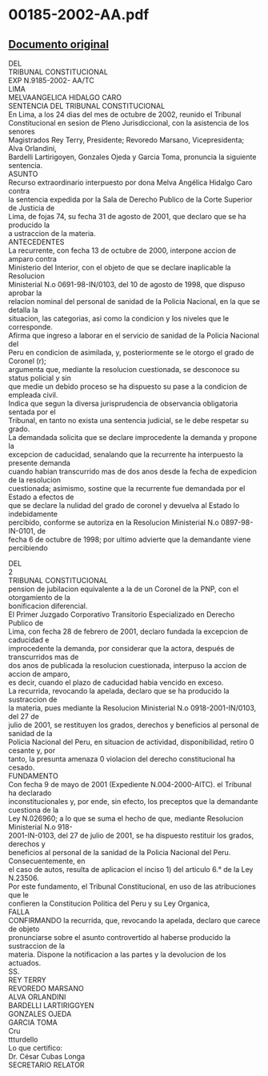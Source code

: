 
00185-2002-AA.pdf
=================
  
[Documento original](https://tc.gob.pe/jurisprudencia/2003/00185-2002-AA.pdf)  
---  
DEL  
TRIBUNAL CONSTITUCIONAL  
EXP N.9185-2002- AA/TC  
LIMA  
MELVAANGELICA HIDALGO CARO  
SENTENCIA DEL TRIBUNAL CONSTITUCIONAL  
En Lima, a los 24 dias del mes de octubre de 2002, reunido el Tribunal  
Constitucional en sesion de Pleno Jurisdiccional, con la asistencia de los senores  
Magistrados Rey Terry, Presidente; Revoredo Marsano, Vicepresidenta; Alva Orlandini,  
Bardelli Lartirigoyen, Gonzales Ojeda y Garcia Toma, pronuncia la siguiente sentencia.  
ASUNTO  
Recurso extraordinario interpuesto por dona Melva Angélica Hidalgo Caro contra  
la sentencia expedida por la Sala de Derecho Publico de la Corte Superior de Justicia de  
Lima, de fojas 74, su fecha 31 de agosto de 2001, que declaro que se ha producido la  
a ustraccion de la materia.  
ANTECEDENTES  
La recurrente, con fecha 13 de octubre de 2000, interpone accion de amparo contra  
Ministerio del Interior, con el objeto de que se declare inaplicable la Resolucion  
Ministerial N.o 0691-98-IN/0103, del 10 de agosto de 1998, que dispuso aprobar la  
relacion nominal del personal de sanidad de la Policia Nacional, en la que se detalla la  
situacion, las categorias, asi como la condicion y los niveles que le corresponde.  
Afirma que ingreso a laborar en el servicio de sanidad de la Policia Nacional del  
Peru en condicion de asimilada, y, posteriormente se le otorgo el grado de Coronel (r);  
argumenta que, mediante la resolucion cuestionada, se desconoce su status policial y sin  
que medie un debido proceso se ha dispuesto su pase a la condicion de empleada civil.  
Indica que segun la diversa jurisprudencia de observancia obligatoria sentada por el  
Tribunal, en tanto no exista una sentencia judicial, se le debe respetar su grado.  
La demandada solicita que se declare improcedente la demanda y propone la  
excepcion de caducidad, senalando que la recurrente ha interpuesto la presente demanda  
cuando habian transcurrido mas de dos anos desde la fecha de expedicion de la resolucion  
cuestionada; asimismo, sostine que la recurrente fue demandada por el Estado a efectos de  
que se declare la nulidad del grado de coronel y devuelva al Estado lo indebidamente  
percibido, conforme se autoriza en la Resolucion Ministerial N.o 0897-98-IN-0101, de  
fecha 6 de octubre de 1998; por ultimo advierte que la demandante viene percibiendo  
  
DEL  
2  
TRIBUNAL CONSTITUCIONAL  
pension de jubilacion equivalente a la de un Coronel de la PNP, con el otorgamiento de la  
bonificacion diferencial.  
El Primer Juzgado Corporativo Transitorio Especializado en Derecho Publico de  
Lima, con fecha 28 de febrero de 2001, declaro fundada la excepcion de caducidad e  
improcedente la demanda, por considerar que la actora, después de transcurridos mas de  
dos anos de publicada la resolucion cuestionada, interpuso la accion de accion de amparo,  
es decir, cuando el plazo de caducidad habia vencido en exceso.  
La recurrida, revocando la apelada, declaro que se ha producido la sustraccion de  
la materia, pues mediante la Resolucion Ministerial N.o 0918-2001-IN/0103, del 27 de  
julio de 2001, se restituyen los grados, derechos y beneficios al personal de sanidad de la  
Policia Nacional del Peru, en situacion de actividad, disponibilidad, retiro 0 cesante y, por  
tanto, la presunta amenaza 0 violacion del derecho constitucional ha cesado.  
FUNDAMENTO  
Con fecha 9 de mayo de 2001 (Expediente N.004-2000-AlTC). el Tribunal ha declarado  
inconstitucionales y, por ende, sin efecto, los preceptos que la demandante cuestiona de la  
Ley N.026960; a lo que se suma el hecho de que, mediante Resolucion Ministerial N.o 918-  
2001-IN-0103, del 27 de julio de 2001, se ha dispuesto restituir los grados, derechos y  
beneficios al personal de la sanidad de la Policia Nacional del Peru. Consecuentemente, en  
el caso de autos, resulta de aplicacion el inciso 1) del articulo 6.° de la Ley N.23506.  
Por este fundamento, el Tribunal Constitucional, en uso de las atribuciones que le  
confieren la Constitucion Politica del Peru y su Ley Organica,  
FALLA  
CONFIRMANDO la recurrida, que, revocando la apelada, declaro que carece de objeto  
pronunciarse sobre el asunto controvertido al haberse producido la sustraccion de la  
materia. Dispone la notificacion a las partes y la devolucion de los actuados.  
SS.  
REY TERRY  
REVOREDO MARSANO  
ALVA ORLANDINI  
BARDELLI LARTIRIGGYEN  
GONZALES OJEDA  
GARCIA TOMA  
Cru  
ttturdello  
Lo que certifico:  
Dr. César Cubas Longa  
SECRETARIO RELATOR